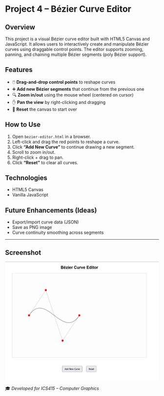 # Project 4 – Bézier Curve Editor

## Overview

This project is a visual Bézier curve editor built with HTML5 Canvas and JavaScript. It allows users to interactively create and manipulate Bézier curves using draggable control points. The editor supports zooming, panning, and chaining multiple Bézier segments (poly Bézier support).

## Features

- 🖱️ **Drag-and-drop control points** to reshape curves
- ➕ **Add new Bézier segments** that continue from the previous one
- 🔍 **Zoom in/out** using the mouse wheel (centered on cursor)
- ✋ **Pan the view** by right-clicking and dragging
- 🔄 **Reset** the canvas to start over

## How to Use

1. Open `bezier-editor.html` in a browser.
2. Left-click and drag the red points to reshape a curve.
3. Click **“Add New Curve”** to continue drawing a new segment.
4. Scroll to zoom in/out.
5. Right-click + drag to pan.
6. Click **“Reset”** to clear all curves.

## Technologies

- HTML5 Canvas
- Vanilla JavaScript

## Future Enhancements (Ideas)

- Export/import curve data (JSON)
- Save as PNG image
- Curve continuity smoothing across segments

---
## Screenshot

![Bézier Curve Editor Screenshot](./image.png)

🎓 *Developed for ICS415 – Computer Graphics*
